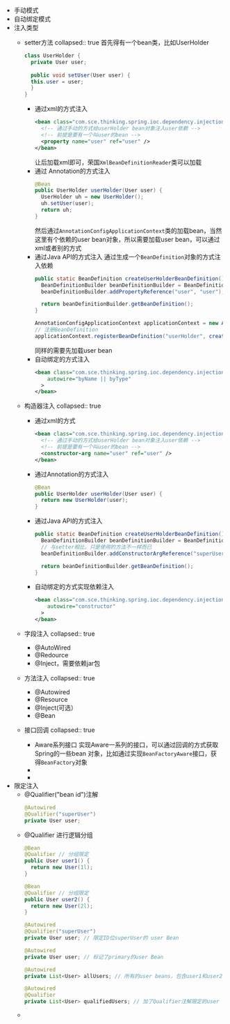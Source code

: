 - 手动模式
- 自动绑定模式
- 注入类型
	- setter方法
	  collapsed:: true
	  首先得有一个bean类，比如UserHolder
	  
	  ```java
	  class UserHolder {
	    private User user;
	    	
	    public void setUser(User user) {
	  	this.user = user;
	    }
	  }
	  ```
		- 通过xml的方式注入
		  ```xml
		  <bean class="com.sce.thinking.spring.ioc.dependency.injection.UserHolder" >
		    <!-- 通过手动的方式给userHolder bean对象注入user依赖 -->
		    <!-- 前提是要有一个叫user的bean -->
		    <property name="user" ref="user" />
		  </bean>
		  ```
		  让后加载xml即可，荣国`XmlBeanDefinitionReader`类可以加载
		- 通过 Annotation的方式注入
		  ```java
		  @Bean
		  public UserHolder userHolder(User user) {
		    UserHolder uh = new UserHolder();
		    uh.setUser(user);
		    return uh;
		  }
		  ```
		  然后通过`AnnotationConfigApplicationContext`类的加载bean，当然这里有个依赖的user bean对象，所以需要加载user bean，可以通过xml或者别的方式
		- 通过Java API的方式注入
		  通过生成一个`BeanDefinition`对象的方式注入依赖
		  ```java
		  public static BeanDefinition createUserHolderBeanDefinition() {
		    BeanDefinitionBuilder beanDefinitionBuilder = BeanDefinitionBuilder.genericBeanDefinition(UserHolder.class);
		    beanDefinitionBuilder.addPropertyReference("user", "user");
		  
		    return beanDefinitionBuilder.getBeanDefinition();
		  }
		  ```
		  ```java
		  AnnotationConfigApplicationContext applicationContext = new AnnotationConfigApplicationContext();
		  // 注册BeanDefinition
		  applicationContext.registerBeanDefinition("userHolder", createUserHolderBeanDefinition());
		  ```
		  同样的需要先加载user bean
		- 自动绑定的方式注入
		  ```xml
		  <bean class="com.sce.thinking.spring.ioc.dependency.injection.UserHolder"
		      autowire="byName || byType"
		    >
		  </bean>
		  ```
	- 构造器注入
	  collapsed:: true
		- 通过xml的方式
		  ```xml
		  <bean class="com.sce.thinking.spring.ioc.dependency.injection.UserHolder" >
		    <!-- 通过手动的方式给userHolder bean对象注入user依赖 -->
		    <!-- 前提是要有一个叫user的bean -->
		    <constructor-arg name="user" ref="user" />
		  </bean>
		  ```
		- 通过Annotation的方式注入
		  ```java
		  @Bean
		  public UserHolder userHolder(User user) {
		    return new UserHolder(user);
		  }
		  ```
		- 通过Java API的方式注入
		  ```java
		  public static BeanDefinition createUserHolderBeanDefinition() {
		    BeanDefinitionBuilder beanDefinitionBuilder = BeanDefinitionBuilder.genericBeanDefinition(UserHolder.class);
		    // 与setter相比，只是使用的方法不一样而已
		    beanDefinitionBuilder.addConstructorArgReference("superUser");
		  
		    return beanDefinitionBuilder.getBeanDefinition();
		  }
		  ```
		- 自动绑定的方式实现依赖注入
		  ```xml
		  <bean class="com.sce.thinking.spring.ioc.dependency.injection.UserHolder"
		      autowire="constructor"
		    >
		  </bean>
		  ```
	- 字段注入
	  collapsed:: true
		- @AutoWired
		- @Redource
		- @Inject，需要依赖jar包
	- 方法注入
	  collapsed:: true
		- @Autowired
		- @Resource
		- @Inject(可选）
		- @Bean
	- 接口回调
	  collapsed:: true
		- Aware系列接口
		  实现Aware一系列的接口，可以通过回调的方式获取Spring的一些bean 对象，比如通过实现`BeanFactoryAware`接口，获得`BeanFactory`对象
		-
		-
- 限定注入
	- @Qualifier("bean id")注解
	  ```java
	  @Autowired
	  @Qualifier("superUser")
	  private User user;
	  ```
	- @Qualifier 进行逻辑分组
	  ```java
	  @Bean
	  @Qualifier // 分组限定
	  public User user1() {
	    return new User(1l);
	  }
	  
	  @Bean
	  @Qualifier // 分组限定
	  public User user2() {
	    return new User(2l);
	  }
	  
	  @Autowired
	  @Qualifier("superUser")
	  private User user; // 限定ID位superUser的 user Bean
	  
	  @Autowired
	  private User user; // 标记了primary的user Bean
	  
	  @Autowired
	  private List<User> allUsers; // 所有的user beans，包含user1和user2
	  
	  @Autowired
	  @Qualifier
	  private List<User> qualifiedUsers; // 加了Qualifier注解限定的user beans，这里有user1 和user2
	  ```
	-